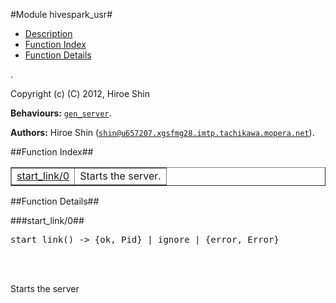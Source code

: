 

#Module hivespark_usr#
* [Description](#description)
* [Function Index](#index)
* [Function Details](#functions)


.



Copyright (c) (C) 2012, Hiroe Shin

__Behaviours:__ [`gen_server`](gen_server.md).

__Authors:__ Hiroe Shin ([`shin@u657207.xgsfmg28.imtp.tachikawa.mopera.net`](mailto:shin@u657207.xgsfmg28.imtp.tachikawa.mopera.net)).<a name="index"></a>

##Function Index##


<table width="100%" border="1" cellspacing="0" cellpadding="2" summary="function index"><tr><td valign="top"><a href="#start_link-0">start_link/0</a></td><td>
Starts the server.</td></tr></table>


<a name="functions"></a>

##Function Details##

<a name="start_link-0"></a>

###start_link/0##




<pre>start_link() -&gt; {ok, Pid} | ignore | {error, Error}</pre>
<br></br>





Starts the server
